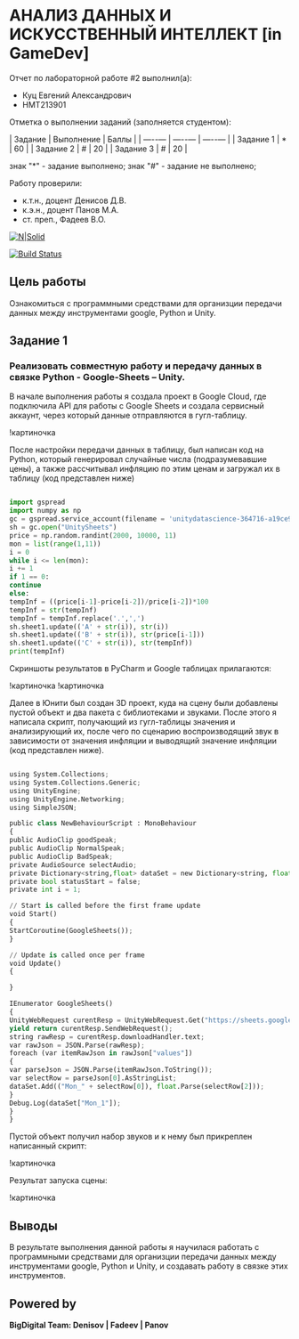 # АНАЛИЗ ДАННЫХ И ИСКУССТВЕННЫЙ ИНТЕЛЛЕКТ [in GameDev]
Отчет по лабораторной работе #2 выполнил(а):
- Куц Евгений Александрович
- НМТ213901

Отметка о выполнении заданий (заполняется студентом):

| Задание | Выполнение | Баллы |
| —--— | —--— | —--— |
| Задание 1 | * | 60 |
| Задание 2 | # | 20 |
| Задание 3 | # | 20 |

знак "*" - задание выполнено; знак "#" - задание не выполнено;

Работу проверили:
- к.т.н., доцент Денисов Д.В.
- к.э.н., доцент Панов М.А.
- ст. преп., Фадеев В.О.

[![N|Solid](https://cldup.com/dTxpPi9lDf.thumb.png)](https://nodesource.com/products/nsolid)

[![Build Status](https://travis-ci.org/joemccann/dillinger.svg?branch=master)](https://travis-ci.org/joemccann/dillinger)

## Цель работы
Ознакомиться с программными средствами для организции передачи данных между инструментами google, Python и Unity.

## Задание 1
### Реализовать совместную работу и передачу данных в связке Python - Google-Sheets – Unity.
В начале выполнения работы я создала проект в Google Cloud, где подключила API для работы с Google Sheets и создала сервисный аккаунт, через который данные отправляются в гугл-таблицу.

!картиночка

После настройки передачи данных в таблицу, был написан код на Python, который генерировал случайные числа (подразумевавшие цены), а также рассчитывал инфляцию по этим ценам и загружал их в таблицу (код представлен ниже)

```py

import gspread
import numpy as np
gc = gspread.service_account(filename = 'unitydatascience-364716-a19ce910ca41.json')
sh = gc.open("UnitySheets")
price = np.random.randint(2000, 10000, 11)
mon = list(range(1,11))
i = 0
while i <= len(mon):
i += 1
if 1 == 0:
continue
else:
tempInf = ((price[i-1]-price[i-2])/price[i-2])*100
tempInf = str(tempInf)
tempInf = tempInf.replace('.',',')
sh.sheet1.update(('A' + str(i)), str(i))
sh.sheet1.update(('B' + str(i)), str(price[i-1]))
sh.sheet1.update(('C' + str(i)), str(tempInf))
print(tempInf)

```

Скриншоты результатов в PyCharm и Google таблицах прилагаются:

!картиночка
!картиночка

Далее в Юнити был создан 3D проект, куда на сцену были добавлены пустой объект и два пакета с библиотеками и звуками. После этого я написала скрипт, получающий из гугл-таблицы значения и анализирующий их, после чего по сценарию воспроизводящий звук в зависимости от значения инфляции и выводящий значение инфляции (код представлен ниже).

```py

using System.Collections;
using System.Collections.Generic;
using UnityEngine;
using UnityEngine.Networking;
using SimpleJSON;

public class NewBehaviourScript : MonoBehaviour
{
public AudioClip goodSpeak;
public AudioClip NormalSpeak;
public AudioClip BadSpeak;
private AudioSource selectAudio;
private Dictionary<string,float> dataSet = new Dictionary<string, float>();
private bool statusStart = false;
private int i = 1;

// Start is called before the first frame update
void Start()
{
StartCoroutine(GoogleSheets());
}

// Update is called once per frame
void Update()
{

}

IEnumerator GoogleSheets()
{
UnityWebRequest curentResp = UnityWebRequest.Get("https://sheets.googleapis.com/v4/spreadsheets/1Hh4k1yLxHaXOYZ91YbDJ8okh_ogDMRsV_kM2R5THEug/values/Лист1?key=AIzaSyArFzRfcD7kaCJ0uwtkx8mPgANlECuY2e0");
yield return curentResp.SendWebRequest();
string rawResp = curentResp.downloadHandler.text;
var rawJson = JSON.Parse(rawResp);
foreach (var itemRawJson in rawJson["values"])
{
var parseJson = JSON.Parse(itemRawJson.ToString());
var selectRow = parseJson[0].AsStringList;
dataSet.Add(("Mon_" + selectRow[0]), float.Parse(selectRow[2]));
}
Debug.Log(dataSet["Mon_1"]);
}
}

```
Пустой объект получил набор звуков и к нему был прикреплен написанный скрипт:

!картиночка

Результат запуска сцены:

!картиночка

## Выводы

В результате выполнения данной работы я научилася работать с программными средствами для организции передачи данных между инструментами google, Python и Unity, и создавать работу в связке этих инструментов.

## Powered by

**BigDigital Team: Denisov | Fadeev | Panov**
